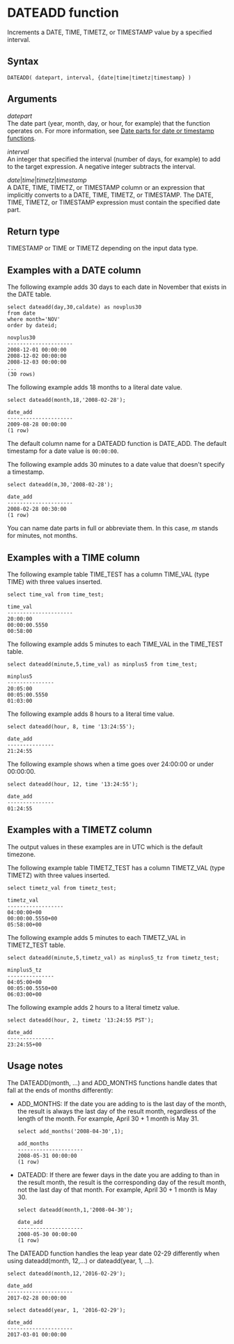 # DATEADD function<a name="r_DATEADD_function"></a>

Increments a DATE, TIME, TIMETZ, or TIMESTAMP value by a specified interval\. 

## Syntax<a name="r_DATEADD_function-synopsis"></a>

```
DATEADD( datepart, interval, {date|time|timetz|timestamp} )
```

## Arguments<a name="r_DATEADD_function-arguments"></a>

 *datepart*   
The date part \(year, month, day, or hour, for example\) that the function operates on\. For more information, see [Date parts for date or timestamp functions](r_Dateparts_for_datetime_functions.md)\. 

 *interval*   
An integer that specified the interval \(number of days, for example\) to add to the target expression\. A negative integer subtracts the interval\. 

 *date*\|*time*\|*timetz*\|*timestamp*  
A DATE, TIME, TIMETZ, or TIMESTAMP column or an expression that implicitly converts to a DATE, TIME, TIMETZ, or TIMESTAMP\. The DATE, TIME, TIMETZ, or TIMESTAMP expression must contain the specified date part\. 

## Return type<a name="r_DATEADD_function-return-type"></a>

TIMESTAMP or TIME or TIMETZ depending on the input data type\.

## Examples with a DATE column<a name="r_DATEADD_function-examples"></a>

The following example adds 30 days to each date in November that exists in the DATE table\.

```
select dateadd(day,30,caldate) as novplus30
from date
where month='NOV'
order by dateid;

novplus30
---------------------
2008-12-01 00:00:00
2008-12-02 00:00:00
2008-12-03 00:00:00
...
(30 rows)
```

 The following example adds 18 months to a literal date value\.

```
select dateadd(month,18,'2008-02-28');

date_add
---------------------
2009-08-28 00:00:00
(1 row)
```

The default column name for a DATEADD function is DATE\_ADD\. The default timestamp for a date value is `00:00:00`\. 

The following example adds 30 minutes to a date value that doesn't specify a timestamp\.

```
select dateadd(m,30,'2008-02-28');

date_add
---------------------
2008-02-28 00:30:00
(1 row)
```

You can name date parts in full or abbreviate them\. In this case, *m* stands for minutes, not months\. 

## Examples with a TIME column<a name="r_DATEADD_function-examples-time"></a>

The following example table TIME\_TEST has a column TIME\_VAL \(type TIME\) with three values inserted\. 

```
select time_val from time_test;
            
time_val
---------------------
20:00:00
00:00:00.5550
00:58:00
```

The following example adds 5 minutes to each TIME\_VAL in the TIME\_TEST table\.

```
select dateadd(minute,5,time_val) as minplus5 from time_test;
            
minplus5
---------------
20:05:00
00:05:00.5550
01:03:00
```

The following example adds 8 hours to a literal time value\.

```
select dateadd(hour, 8, time '13:24:55');
            
date_add
---------------
21:24:55
```

The following example shows when a time goes over 24:00:00 or under 00:00:00\. 

```
select dateadd(hour, 12, time '13:24:55');
            
date_add
---------------
01:24:55
```

## Examples with a TIMETZ column<a name="r_DATEADD_function-examples-timetz"></a>

The output values in these examples are in UTC which is the default timezone\. 

The following example table TIMETZ\_TEST has a column TIMETZ\_VAL \(type TIMETZ\) with three values inserted\.

```
select timetz_val from timetz_test;
            
timetz_val
------------------
04:00:00+00
00:00:00.5550+00
05:58:00+00
```

The following example adds 5 minutes to each TIMETZ\_VAL in TIMETZ\_TEST table\.

```
select dateadd(minute,5,timetz_val) as minplus5_tz from timetz_test;
            
minplus5_tz
---------------
04:05:00+00
00:05:00.5550+00
06:03:00+00
```

The following example adds 2 hours to a literal timetz value\.

```
select dateadd(hour, 2, timetz '13:24:55 PST');
            
date_add
---------------
23:24:55+00
```

## Usage notes<a name="r_DATEADD_usage_notes"></a>

 The DATEADD\(month, \.\.\.\) and ADD\_MONTHS functions handle dates that fall at the ends of months differently:
+ ADD\_MONTHS: If the date you are adding to is the last day of the month, the result is always the last day of the result month, regardless of the length of the month\. For example, April 30 \+ 1 month is May 31\. 

  ```
  select add_months('2008-04-30',1);
  
  add_months
  ---------------------
  2008-05-31 00:00:00
  (1 row)
  ```
+ DATEADD: If there are fewer days in the date you are adding to than in the result month, the result is the corresponding day of the result month, not the last day of that month\. For example, April 30 \+ 1 month is May 30\. 

  ```
  select dateadd(month,1,'2008-04-30');
  
  date_add
  ---------------------
  2008-05-30 00:00:00
  (1 row)
  ```

The DATEADD function handles the leap year date 02\-29 differently when using dateadd\(month, 12,…\) or dateadd\(year, 1, …\)\. 

```
select dateadd(month,12,'2016-02-29');
               
date_add
---------------------
2017-02-28 00:00:00

select dateadd(year, 1, '2016-02-29');

date_add       
---------------------
2017-03-01 00:00:00
```
